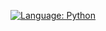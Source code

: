 [![Language: Python](https://img.shields.io/badge/Language-Python-blue.svg)](https://www.python.org/)
